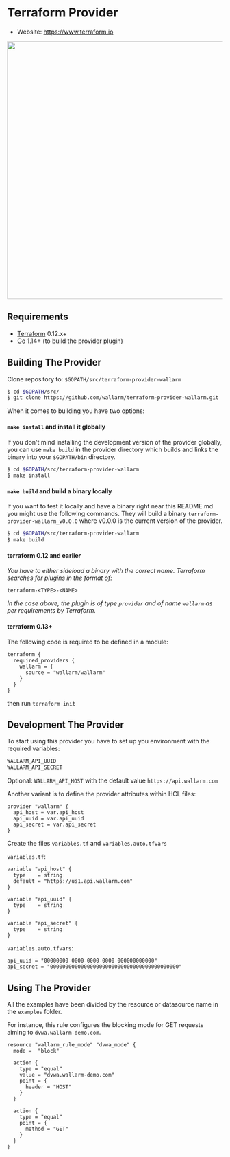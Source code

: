 # Terraform Provider

- Website: https://www.terraform.io

<img src="https://cdn.jsdelivr.net/gh/hashicorp/terraform-website@master/content/source/assets/images/logo-terraform-main.svg" width="600px">

## Requirements

-	[Terraform](https://www.terraform.io/downloads.html) 0.12.x+
-	[Go](https://golang.org/doc/install) 1.14+ (to build the provider plugin)


## Building The Provider

Clone repository to: `$GOPATH/src/terraform-provider-wallarm`

```sh
$ cd $GOPATH/src/
$ git clone https://github.com/wallarm/terraform-provider-wallarm.git
```

When it comes to building you have two options:

#### `make install` and install it globally

If you don't mind installing the development version of the provider
globally, you can use `make build` in the provider directory which
builds and links the binary into your `$GOPATH/bin` directory.

```sh
$ cd $GOPATH/src/terraform-provider-wallarm
$ make install
```

#### `make build` and build a binary locally

If you want to test it locally and have a binary right near this README.md you might use the following commands. They will build a binary `terraform-provider-wallarm_v0.0.0` where v0.0.0 is the current version of the provider.

```sh
$ cd $GOPATH/src/terraform-provider-wallarm
$ make build
```

#### terraform 0.12 and earlier

*You have to either sideload a binary with the correct name. Terraform searches for plugins in the format of:*

```
terraform-<TYPE>-<NAME>
````

*In the case above, the plugin is of type `provider` and of name `wallarm` as per requirements by Terraform.*

#### terraform 0.13+

The following code is required to be defined in a module:

```hcl-terraform
terraform {
  required_providers {
    wallarm = {
      source = "wallarm/wallarm"
    }
  }
}
```

then run `terraform init`

## Development The Provider

To start using this provider you have to set up you environment with the required variables:
```sh
WALLARM_API_UUID
WALLARM_API_SECRET
```
Optional:
`WALLARM_API_HOST` with the default value `https://api.wallarm.com`

Another variant is to define the provider attributes within HCL files:

```hcl
provider "wallarm" {
  api_host = var.api_host
  api_uuid = var.api_uuid
  api_secret = var.api_secret
}
```
Create the files `variables.tf` and `variables.auto.tfvars`

`variables.tf`:
```hcl
variable "api_host" {
  type    = string
  default = "https://us1.api.wallarm.com"
}

variable "api_uuid" {
  type    = string
}

variable "api_secret" {
  type    = string
}

```
`variables.auto.tfvars`:
```
api_uuid = "00000000-0000-0000-0000-000000000000"
api_secret = "000000000000000000000000000000000000000000"
```

## Using The Provider

All the examples have been divided by the resource or datasource name in the `examples` folder.

For instance, this rule configures the blocking mode for GET requests aiming to `dvwa.wallarm-demo.com`.

```hcl
resource "wallarm_rule_mode" "dvwa_mode" {
  mode =  "block"

  action {
    type = "equal"
    value = "dvwa.wallarm-demo.com"
    point = {
      header = "HOST"
    }
  }

  action {
    type = "equal"
    point = {
      method = "GET"
    }
  }
}
```
